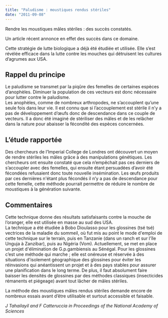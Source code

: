 ```yaml
---
title: "Paludisme : moustiques rendus stériles"
date: "2011-09-08"
---
```


Rendre les moustiques mâles stériles : des succès constatés.

Un article récent annonce en effet des succès dans ce domaine.

Cette stratégie de lutte biologique a déjà été étudiée et utilisée. Elle s’est révélée efficace dans la lutte contre les mouches qui détruisent les cultures d’agrumes aux USA.

## Rappel du principe

Le paludisme se transmet par la piqûre des femelles de certaines espèces d’anophèles. Diminuer la population de ces vecteurs est donc nécessaire pour lutter contre le paludisme.  
Les anophèles, comme de nombreux arthropodes, ne s’accouplent qu’une seule fois dans leur vie. Il est connu que si l’accouplement est stérile il n’y a pas de développement d’œufs donc de descendance dans ce couple de vecteurs. Il a donc été imaginé de stériliser des mâles et de les relâcher dans la nature pour abaisser la fécondité des espèces concernées.

## L’étude rapportée

Des chercheurs de l’Imperial College de Londres ont découvert un moyen de rendre stériles les mâles grâce à des manipulations génétiques. Les chercheurs ont ensuite constaté que cela n’empêchait pas ces derniers de s’accoupler avec des femelles, qui ensuite étant persuadées d’avoir été fécondées refusaient donc toute nouvelle insémination. Les œufs produits par ces dernières n'étant plus fécondés il n’y a pas de descendance pour cette femelle, cette méthode pourrait permettre de réduire le nombre de moustiques à la génération suivante.

## Commentaires

Cette technique donne des résultats satisfaisants contre la mouche de l’oranger, elle est utilisée en masse au sud des USA.  
La technique a été étudiée à Bobo Dioulasso pour les glossines (tsé tsé) vectrices de la maladie du sommeil, où fut mis au point le mode d'emploi de cette technique sur le terrain, puis en Tanzanie (dans un ranch et sur l'île Unguja à Zanzibar), puis au Nigéria (Vom). Actuellement, se met en place un projet d'élimination de G.p.gambiensis au Sénégal. Pour les glossines c’est une méthode qui marche ; elle est onéreuse et réservée à des situations d'isolement géographique des glossines pour éviter les réinvasions qui anéantissent un projet et à des pays stables pour assurer une planification dans le long terme. De plus, il faut absolument faire baisser les densités de glossines par des méthodes classiques (insecticides rémanents et piégeage) avant tout lâcher de mâles stériles.

La méthode des moustiques mâles rendus stériles demande encore de nombreux essais avant d’être utilisable et surtout accessible et faisable.

*J Tahailayil and F Catteruccia in Proceedings of the National Academy of Sciences*
